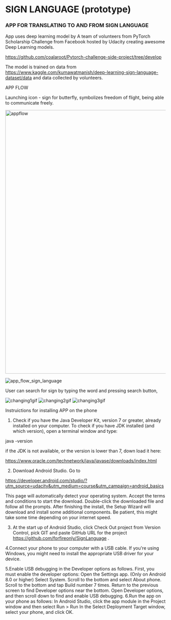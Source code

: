 # SIGN LANGUAGE (prototype)
### APP FOR TRANSLATING TO AND FROM SIGN LANGUAGE

App uses deep learning model by A team of volunteers from PyTorch Scholarship 
Challenge from Facebook hosted by Udacity creating awesome Deep Learning models.

https://github.com/coalaroot/Pytorch-challenge-side-project/tree/develop

The model is trained on data from
https://www.kaggle.com/kumawatmanish/deep-learning-sign-language-dataset/data
and data collected by volunteers.

APP FLOW

Launching icon - sign for butterfly, symbolizes freedom of flight, being able to communicate freely.

<img width="827" alt="appflow" src="https://user-images.githubusercontent.com/29640816/50547363-867d1100-0c49-11e9-8adb-6cd33373b25d.png">

![app_flow_sign_language](https://user-images.githubusercontent.com/29640816/50547332-05257e80-0c49-11e9-80ac-1d7beaad002b.gif)

User can search for sign by typing the word and pressing search button,

![changing1gif](https://user-images.githubusercontent.com/29640816/50611744-936b6000-0ee8-11e9-8abb-c26156b98bf4.gif)
![changing2gif](https://user-images.githubusercontent.com/29640816/50611798-c57cc200-0ee8-11e9-98b9-90d8da5cf238.gif)
![changing3gif](https://user-images.githubusercontent.com/29640816/50611806-c7468580-0ee8-11e9-86cf-1718d2bb9067.gif)


Instruictions for installing APP on the phone

1. Check if you have the Java Developer Kit, version 7 or greater, already installed on your computer. To check if you have JDK installed (and which version), open a terminal window and type:

java -version

if the JDK is not available, or the version is lower than 7, down load it here:

https://www.oracle.com/technetwork/java/javase/downloads/index.html

2. Download Android Studio. Go to 

https://developer.android.com/studio/?utm_source=udacity&utm_medium=course&utm_campaign=android_basics

This page will automatically detect your operating system. Accept the terms and conditions to start the download. Double-click the downloaded file and follow all the prompts. After finishing the install, the Setup Wizard will download and install some additional components. Be patient, this might take some time depending on your internet speed.
 
3. At the start up of Android Studio, click Check Out project from Version Control, pick GIT and paste GitHub URL for the project https://github.com/forfireonly/SignLanguage .

4.Connect your phone to your computer with a USB cable. If you're using Windows, you might need to install the appropriate USB driver for your device.

5.Enable USB debugging in the Developer options as follows. First, you must enable the developer options:
Open the Settings app.
(Only on Android 8.0 or higher) Select System.
Scroll to the bottom and select About phone.
Scroll to the bottom and tap Build number 7 times.
Return to the previous screen to find Developer options near the bottom.
Open Developer options, and then scroll down to find and enable USB debugging. 
 6.Run the app on your phone as follows:
In Android Studio, click the app module in the Project window and then select Run > Run In the Select Deployment Target window, select your phone, and click OK.

